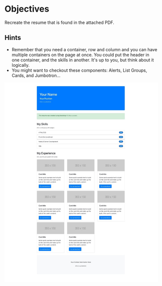 # Objectives

Recreate the resume that is found in the attached PDF.

## Hints

* Remember that you need a container, row and column and you can have multiple containers on the page at once. You could put the header in one container, and the skills in another. It's up to you, but think about it logically.
* You might want to checkout these components: Alerts, List Groups, Cards, and Jumbotron...

![Bootstrap Resume Design](/bootstrap-resume-design.jpg)
